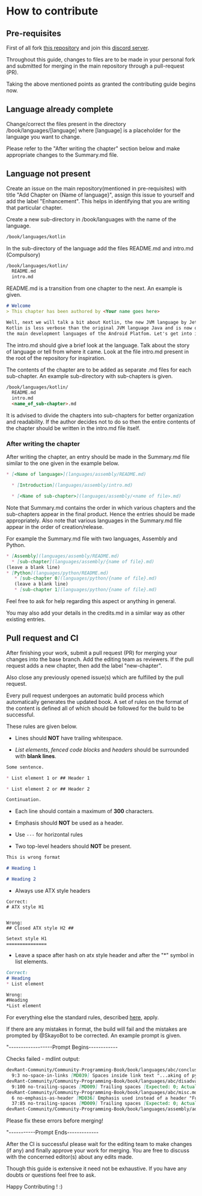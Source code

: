 # How to contribute

## Pre-requisites

First of all fork [this repository](https://github.com/devRant-Community/Community-Programming-Book/)
and join this [discord server](https://discord.gg/TDut3Fq).

Throughout this guide, changes to files are to be made in your personal fork
and submitted for merging in the main repository through a pull-request (PR).

Taking the above mentioned points as granted the contributing guide begins now.

## Language already complete

Change/correct the files present in the directory /book/languages/[language]
where [language] is a placeholder for the language you want to change.

Please refer to the "After writing the chapter" section below and make
appropriate changes to the Summary.md file.

## Language not present

Create an issue on the main repository(mentioned in pre-requisites) with title
"Add Chapter on {Name of language}", assign this issue to yourself and add the
label "Enhancement". This helps in identifying that you are writing that
particular chapter.

Create a new sub-directory in /book/languages with the name of the language.

``` md
/book/languages/kotlin
```

In the sub-directory of the language add the files README.md and intro.md (Compulsory)

``` md
/book/languages/kotlin/
  README.md
  intro.md
```

README.md is a transition from one chapter to the next. An example is given.

``` md
# Welcome
> This chapter has been authored by <Your name goes here>

Well, next we will talk a bit about Kotlin, the new JVM language by Jetbrains.
Kotlin is less verbose than the original JVM language Java and is now one of
the main development languages of the Android Platfom. Let's get into it.
```

The intro.md should give a brief look at the language. Talk about the story of
language or tell from where it came. Look at the file intro.md present in the
root of the repository for inspiration.

The contents of the chapter are to be added as separate .md files for
each sub-chapter. An example sub-directory with sub-chapters is given.

``` md
/book/languages/kotlin/
  README.md
  intro.md
  <name_of_sub-chapter>.md
```

It is advised to divide the chapters into sub-chapters for better organization and
readability. If the author decides not to do so then the entire
contents of the chapter should be written in the intro.md file itself.

### After writing the chapter

After writing the chapter, an entry should be made in the Summary.md file similar
to the one given in the example below.

```md
* [<Name of language>](languages/assembly/README.md)

  * [Introduction](languages/assembly/intro.md)

  * [<Name of sub-chapter>](languages/assembly/<name of file>.md)
```

Note that Summary.md contains the order in which various chapters and the
sub-chapters appear in the final product. Hence the entries should be made
appropriately. Also note that various languages in the Summary.md file appear
in the order of creation/release.

For example the Summary.md file with two languages, Assembly and Python.

```md
* [Assembly](languages/assembly/README.md)
  * [sub-chapter](languages/assembly/{name of file}.md)
(leave a blank line)
* [Python](languages/python/README.md)
   * [sub-chapter 0](languages/python/{name of file}.md)
   (leave a blank line)
   * [sub-chapter 1](languages/python/{name of file}.md)

```

Feel free to ask for help regarding this aspect or anything in general.

You may also add your details in the credits.md in a similar way as other existing entries.

## Pull request and CI

After finishing your work, submit a pull request (PR) for merging your changes
into the base branch. Add  the editing team as reviewers. If the pull request
adds a new chapter, then add the label "new-chapter".

Also close any previously opened issue(s) which are fulfilled by the
pull request.

Every pull request undergoes an automatic build process which automatically
generates the updated book. A set of rules on the format of the content is
defined all of which should be followed for the build to be successful.

These rules are given below.

* Lines should **NOT** have trailing whitespace.

* *List elements*, *fenced code blocks* and *headers* should be surrounded with **blank lines**.

```md
Some sentence.

* List element 1 or ## Header 1

* List element 2 or ## Header 2

Continuation.
```

* Each line should contain a maximum of **300** characters.

* Emphasis should **NOT** be used as a header.

* Use ``---`` for horizontal rules 

* Two top-level headers should **NOT** be present.

```md
This is wrong format

# Heading 1

# Heading 2
```

* Always use ATX style headers
```
Correct:
# ATX style H1


Wrong:
## Closed ATX style H2 ##

Setext style H1
===============
```

* Leave a space after hash on atx style header and after the "\*" symbol in list elements.

```md
Correct:
# Heading
* List element

Wrong:
#Heading
*List element
```

For everything else the standard rules, described [here](https://github.com/markdownlint/markdownlint/blob/master/docs/RULES.md), apply.  

If there are any mistakes in format, the build will fail and the mistakes are
prompted by @SkayoBot to be corrected. An example prompt is given.

"------------------Prompt Begins------------

Checks failed - mdlint output:

```md
devRant-Community/Community-Programming-Book/book/languages/abc/conclusion.md
  9:3 no-space-in-links [MD039] Spaces inside link text "...aking of python-An interview ]"
devRant-Community/Community-Programming-Book/book/languages/abc/disadvantages.md
  9:100 no-trailing-spaces [MD009] Trailing spaces [Expected: 0; Actual: 3]
devRant-Community/Community-Programming-Book/book/languages/abc/misc.md
  6 no-emphasis-as-header [MD036] Emphasis used instead of a header "Function to convert given temp..."
  37:85 no-trailing-spaces [MD009] Trailing spaces [Expected: 0; Actual: 2]
devRant-Community/Community-Programming-Book/book/languages/assembly/advantages.md
```

Please fix these errors before merging!

"-----------Prompt Ends-------------

After the CI is successful please wait for the editing team to make changes
(if any) and finally approve your work for merging. You are free to discuss
with the concerned editor(s) about any edits made.

Though this guide is extensive it need not be exhaustive. If you have any
doubts or questions feel free to ask.

Happy Contributing ! :)
